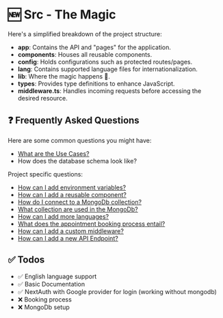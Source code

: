 # 🆕 Src - The Magic

Here's a simplified breakdown of the project structure:

- **app**: Contains the API and "pages" for the application.
- **components**: Houses all reusable components.
- **config**: Holds configurations such as protected routes/pages.
- **lang**: Contains supported language files for internationalization.
- **lib**: Where the magic happens 🗿.
- **types**: Provides type definitions to enhance JavaScript.
- **middleware.ts**: Handles incoming requests before accessing the desired resource.

## ❓ Frequently Asked Questions

Here are some common questions you might have:

- [What are the Use Cases?](./_docs/USECASE.md)
- How does the database schema look like?

Project specific questions:

- [How can I add environment variables?](./_docs/ENV.md)
- [How can I add a reusable component?](./_docs/COMPONENTS.md)
- [How do I connect to a MongoDb collection?](./_docs/MONGO.md)
- [What collection are used in the MongoDb?](./_docs/MONGO.md)
- [How can I add more languages?](./_docs/LANG.md)
- [What does the appointment booking process entail?](./_docs/BOOKING.md)
- [How can I add a custom middleware?](./_docs/MIDDLEWARE.md)
- [How can I add a new API Endpoint?](./_docs/API.md)

## ✅ Todos

- ✅ English language support
- ✅ Basic Documentation
- ✅ NextAuth with Google provider for login (working without mongodb)
- ❌ Booking process
- ❌ MongoDb setup
